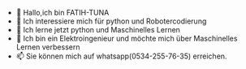 - 👋 Hallo,ich bin FATIH-TUNA
- 👀 Ich interessiere mich für python und Robotercodierung
- 🌱 Ich lerne jetzt python und Maschinelles Lernen
- 💞️ Ich bin ein Elektroingenieur und möchte mich über Maschinelles Lernen verbessern
- 📫 Sie können mich auf whatsapp(0534-255-76-35) erreichen.

<!---
FATIH-TUNA/FATIH-TUNA is a ✨ special ✨ repository because its `README.md` (this file) appears on your GitHub profile.
You can click the Preview link to take a look at your changes.
--->
